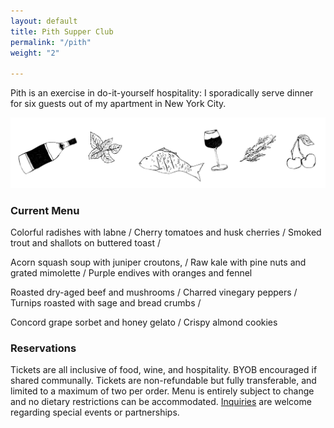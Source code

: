 ```yaml
---
layout: default
title: Pith Supper Club
permalink: "/pith"
weight: "2"

---
```

Pith is an exercise in do-it-yourself hospitality: I sporadically serve dinner for six guests out of my apartment in New York City.

![](/images/pith-illustrations.png)

### Current Menu

Colorful radishes with labne <span class="menu-delim"> /</span> Cherry tomatoes and husk cherries <span class="menu-delim"> /</span> Smoked trout and shallots on buttered toast <span class="menu-delim"> /</span> 

Acorn squash soup with juniper croutons,  <span class="menu-delim"> /</span> Raw kale with pine nuts and grated mimolette <span class="menu-delim"> /</span> Purple endives with oranges and fennel

Roasted dry-aged beef and mushrooms <span class="menu-delim"> /</span> Charred vinegary peppers <span class="menu-delim"> /</span> Turnips roasted with sage and bread crumbs <span class="menu-delim"> /</span>

Concord grape sorbet and honey gelato <span class="menu-delim"> /</span> Crispy almond cookies

### Reservations

Tickets are all inclusive of food, wine, and hospitality. BYOB encouraged if shared communally. Tickets are non-refundable but fully transferable, and limited to a maximum of two per order. Menu is entirely subject to change and no dietary restrictions can be accommodated. [Inquiries](mailto:inquiries@pith.space) are welcome regarding special events or partnerships.

<tito-widget event="pith/supper-club"></tito-widget>